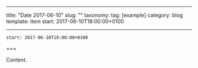 
---
title: "Date 2017-06-10"
slug: ""
taxonomy:
tag: [example]
category: blog
template: item
start: 2017-06-10T18:00:00+0100

---

``start: 2017-06-10T18:00:00+0100``

===

Content.
